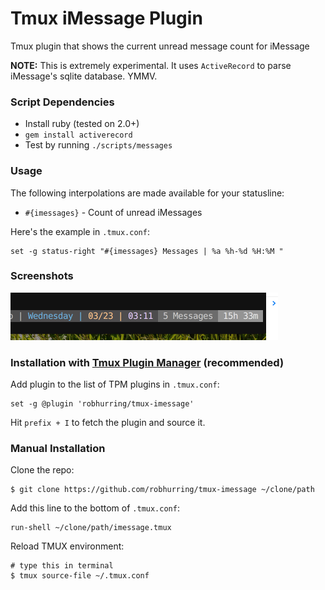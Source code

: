 # Tmux iMessage Plugin

Tmux plugin that shows the current unread message count for iMessage

**NOTE:** This is extremely experimental. It uses `ActiveRecord` to parse iMessage's sqlite database. YMMV.

### Script Dependencies

* Install ruby (tested on 2.0+)
* `gem install activerecord`
* Test by running `./scripts/messages`

### Usage

The following interpolations are made available for your statusline:

* `#{imessages}` - Count of unread iMessages

Here's the example in `.tmux.conf`:

    set -g status-right "#{imessages} Messages | %a %h-%d %H:%M "

### Screenshots

![status](/screenshots/imessages.png)<br/>

### Installation with [Tmux Plugin Manager](https://github.com/tmux-plugins/tpm) (recommended)

Add plugin to the list of TPM plugins in `.tmux.conf`:

    set -g @plugin 'robhurring/tmux-imessage'

Hit `prefix + I` to fetch the plugin and source it.

### Manual Installation

Clone the repo:

    $ git clone https://github.com/robhurring/tmux-imessage ~/clone/path

Add this line to the bottom of `.tmux.conf`:

    run-shell ~/clone/path/imessage.tmux

Reload TMUX environment:

    # type this in terminal
    $ tmux source-file ~/.tmux.conf

